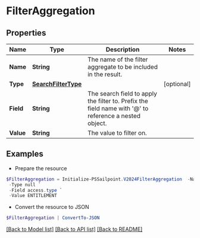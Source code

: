 # FilterAggregation
## Properties

Name | Type | Description | Notes
------------ | ------------- | ------------- | -------------
**Name** | **String** | The name of the filter aggregate to be included in the result. | 
**Type** | [**SearchFilterType**](SearchFilterType.md) |  | [optional] 
**Field** | **String** | The search field to apply the filter to.  Prefix the field name with &#39;@&#39; to reference a nested object.  | 
**Value** | **String** | The value to filter on. | 

## Examples

- Prepare the resource
```powershell
$FilterAggregation = Initialize-PSSailpoint.V2024FilterAggregation  -Name Entitlements `
 -Type null `
 -Field access.type `
 -Value ENTITLEMENT
```

- Convert the resource to JSON
```powershell
$FilterAggregation | ConvertTo-JSON
```

[[Back to Model list]](../README.md#documentation-for-models) [[Back to API list]](../README.md#documentation-for-api-endpoints) [[Back to README]](../README.md)


